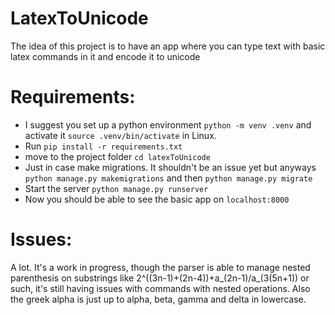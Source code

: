 # LatexToUnicode
The idea of this project is to have an app where you can type text with basic latex commands in it and encode it to unicode

# Requirements:
- I suggest you set up a python environment `python -m venv .venv` and activate it `source .venv/bin/activate` in Linux.
- Run `pip install -r requirements.txt`
- move to the project folder `cd latexToUnicode`
- Just in case make migrations. It shouldn't be an issue yet but anyways `python manage.py makemigrations` and then `python manage.py migrate`
- Start the server `python manage.py runserver`
- Now you should be able to see the basic app on `localhost:8000`

# Issues:
A lot. It's a work in progress, though the parser is able to manage nested parenthesis on substrings like 2^((3n-1)+(2n-4))+a_(2n-1)/a_(3(5n+1)) or such, it's still having issues with commands with nested operations. Also the greek alpha is just up to alpha, beta, gamma and delta in lowercase.

